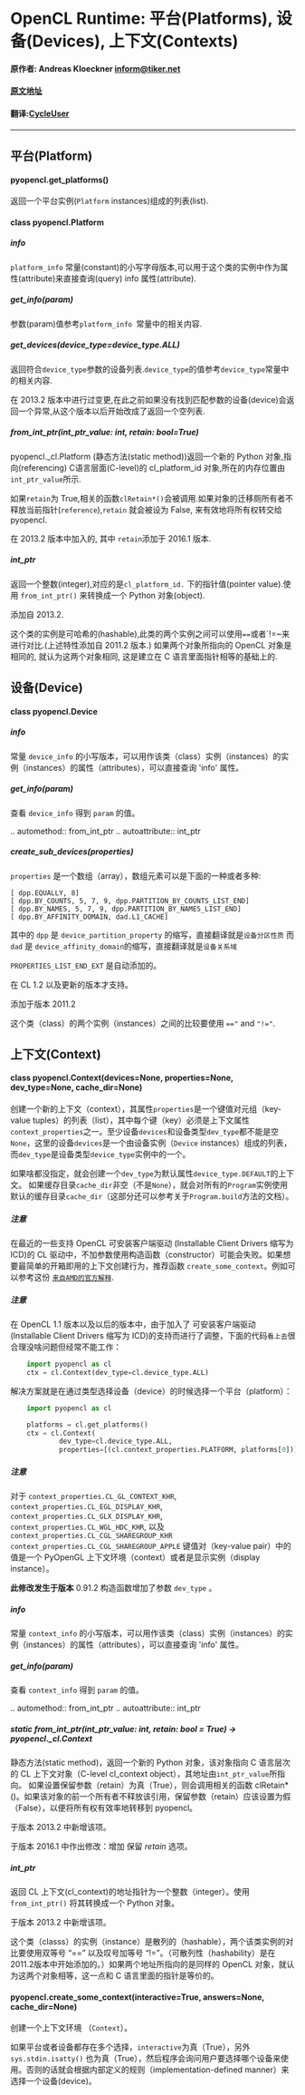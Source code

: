 OpenCL Runtime: 平台(Platforms), 设备(Devices), 上下文(Contexts)
===============================================

#### 原作者: Andreas Kloeckner <inform@tiker.net>
#### [原文地址](https://documen.tician.de/pyopencl/runtime_platform.html)
#### 翻译:[CycleUser](https://github.com/cycleuser)

___________________________________

平台(Platform)
--------

#### pyopencl.get_platforms()

返回一个平台实例(`Platform` instances)组成的列表(list).

#### class pyopencl.Platform

##### info

`platform_info` 常量(constant)的小写字母版本,可以用于这个类的实例中作为属性(attribute)来直接查询(query) info 属性(attribute).

##### get_info(param)

参数(param)值参考`platform_info `常量中的相关内容.

##### get_devices(device_type=device_type.ALL)

返回符合`device_type`参数的设备列表.`device_type`的值参考`device_type`常量中的相关内容.

在 2013.2 版本中进行过变更,在此之前如果没有找到匹配参数的设备(device)会返回一个异常,从这个版本以后开始改成了返回一个空列表.

##### from_int_ptr(int_ptr_value: int, retain: bool=True)

pyopencl._cl.Platform
(静态方法(static method))返回一个新的 Python 对象,指向(referencing) C语言层面(C-level)的  cl_platform_id 对象,所在的内存位置由`int_ptr_value`所示.

如果`retain`为 True,相关的函数`clRetain*()`会被调用.如果对象的迁移厕所有者不释放当前指针(`reference`),`retain` 就会被设为 False, 来有效地将所有权转交给 pyopencl.

在 2013.2 版本中加入的, 其中 `retain`添加于 2016.1 版本.

##### int_ptr

返回一个整数(integer),对应的是`cl_platform_id.` 下的指针值(pointer value).使用 `from_int_ptr()` 来转换成一个 Python 对象(object).

添加自 2013.2.

这个类的实例是可哈希的(hashable),此类的两个实例之间可以使用`==`或者`!=~来进行对比.(上述特性添加自 2011.2 版本.) 如果两个对象所指向的 OpenCL 对象是相同的, 就认为这两个对象相同, 这是建立在 C 语言里面指针相等的基础上的.

设备(Device)
------

#### class pyopencl.Device

##### info

常量 `device_info` 的小写版本，可以用作该类（class）实例（instances）的实例（instances）的属性（attributes），可以直接查询 'info' 属性。


##### get_info(param)

查看 `device_info` 得到 `param` 的值。

.. automethod:: from_int_ptr
.. autoattribute:: int_ptr

##### create_sub_devices(properties)

`properties` 是一个数组（array），数组元素可以是下面的一种或者多种:

    [ dpp.EQUALLY, 8]
    [ dpp.BY_COUNTS, 5, 7, 9, dpp.PARTITION_BY_COUNTS_LIST_END]
    [ dpp.BY_NAMES, 5, 7, 9, dpp.PARTITION_BY_NAMES_LIST_END]
    [ dpp.BY_AFFINITY_DOMAIN, dad.L1_CACHE]

其中的 `dpp` 是 `device_partition_property` 的缩写，直接翻译就是`设备分区性质`
而 `dad` 是 `device_affinity_domain`的缩写，直接翻译就是`设备关系域`

`PROPERTIES_LIST_END_EXT` 是自动添加的。

在 CL 1.2 以及更新的版本才支持。

添加于版本 2011.2

这个类（class）的两个实例（instances）之间的比较要使用 `=="` and `"!="`.

上下文(Context)
-------

#### class pyopencl.Context(devices=None, properties=None, dev_type=None, cache_dir=None)

创建一个新的上下文（context），其属性`properties`是一个键值对元组（key-value tuples）的列表（list），其中每个键（key）必须是上下文属性 `context_properties`之一。至少设备`devices`和设备类型`dev_type`都不能是空`None`，这里的设备`devices`是一个由设备实例（`Device` instances）组成的列表，而`dev_type`是设备类型`device_type`实例中的一个。

如果啥都没指定，就会创建一个`dev_type`为默认属性`device_type.DEFAULT`的上下文。
如果缓存目录`cache_dir`非空（不是`None`），就会对所有的`Program`实例使用默认的缓存目录`cache_dir`（这部分还可以参考关于`Program.build`方法的文档）。

##### 注意

在最近的一些支持 OpenCL 可安装客户端驱动 (Installable Client Drivers 缩写为 ICD)的 CL 驱动中，不加参数使用构造函数（constructor）可能会失败。如果想要最简单的开箱即用的上下文创建行为，推荐函数 `create_some_context`。例如可以参考这份
[`来自AMD的官方解释`](http://developer.amd.com/support/KnowledgeBase/Lists/KnowledgeBase/DispForm.aspx?ID=71).

##### 注意

在 OpenCL 1.1 版本以及以后的版本中，由于加入了 可安装客户端驱动  (Installable Client Drivers 缩写为 ICD)的支持而进行了调整，下面的代码`看上去`很合理没啥问题但经常不能工作：

```Python
    import pyopencl as cl
    ctx = cl.Context(dev_type=cl.device_type.ALL)
```

解决方案就是在通过类型选择设备（device）的时候选择一个平台（platform）：

```Python
    import pyopencl as cl

    platforms = cl.get_platforms()
    ctx = cl.Context(
            dev_type=cl.device_type.ALL,
            properties=[(cl.context_properties.PLATFORM, platforms[0])])
```

##### 注意

对于
`context_properties.CL_GL_CONTEXT_KHR`,
`context_properties.CL_EGL_DISPLAY_KHR`,
`context_properties.CL_GLX_DISPLAY_KHR`,
`context_properties.CL_WGL_HDC_KHR`, 以及
`context_properties.CL_CGL_SHAREGROUP_KHR`
`context_properties.CL_CGL_SHAREGROUP_APPLE`
键值对（key-value pair）中的值是一个 PyOpenGL 上下文环境（context）或者是显示实例（display instance）。

**此修改发生于版本** 0.91.2
构造函数增加了参数 `dev_type` 。

##### info

常量 `context_info` 的小写版本，可以用作该类（class）实例（instances）的实例（instances）的属性（attributes），可以直接查询 'info' 属性。

##### get_info(param)

查看 `context_info`  得到 `param` 的值。

.. automethod:: from_int_ptr
.. autoattribute:: int_ptr

##### static from_int_ptr(int_ptr_value: int, retain: bool = True) → pyopencl._cl.Context

静态方法(static method)，返回一个新的 Python 对象，该对象指向 C 语言层次的 CL 上下文对象（C-level cl_context object），其地址由`int_ptr_value`所指向。
如果设置保留参数（retain）为真（True），则会调用相关的函数 clRetain*()。如果该对象的前一个所有者不释放该引用，保留参数（retain）应该设置为假（False），以便将所有权有效率地转移到 pyopencl。

于版本 2013.2 中新增该项。

于版本 2016.1 中作出修改：增加 保留 *retain* 选项。

##### int_ptr

返回 CL 上下文(cl_context)的地址指针为一个整数（integer）。使用 `from_int_ptr()` 将其转换成一个 Python 对象。

于版本 2013.2 中新增该项。

这个类（classs）的实例（instance）是散列的（hashable），两个该类实例的对比要使用双等号 “==” 以及叹号加等号 “!=”。（可散列性（hashability）是在2011.2版本中开始添加的。）如果两个地址所指向的是同样的 OpenCL 对象，就认为这两个对象相等，这一点和 C 语言里面的指针是等价的。

#### pyopencl.create_some_context(interactive=True, answers=None, cache_dir=None)

创建一个上下文环境 （`Context`）。

如果平台或者设备都存在多个选择，`interactive`为真（True），另外`sys.stdin.isatty()` 也为真（True），然后程序会询问用户要选择哪个设备来使用。否则的话就会根据内部定义的规则（implementation-defined manner）来选择一个设备(device)。